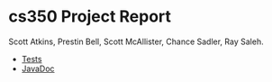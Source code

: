 # cs350 Project Report

Scott Atkins, Prestin Bell, Scott McAllister,  Chance Sadler, Ray Saleh.


* [Tests](./tests/test/)
* [JavaDoc](./javadoc/)
